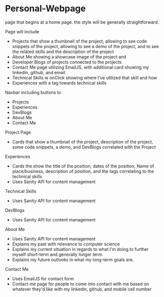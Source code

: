 # Personal-Webpage

page that begins at a home page. the style will be generally straightforward.

Page will include
- Projects that show a thumbnail of the project, allowing to see code snippets of the project, allowing to see a demo of the project, and to see the related skills and the description of the project
- About Me showing a showcase image of the project and 
- Developer Blogs of projects connected to the projects
- Contact Me page utilizing EmailJS, with additional card showing my linkedin, github, and email
- Technical Skills w onClick showing where I've utilized that skill and how
- Experiences with a tag towards technical skills

Navbar including buttons to
- Projects
- Experiences
- DevBlogs
- About Me
- Contact Me

Project Page
- Cards that show a thumbnail of the project, description of the project, some code snippets, a demo, and DevBlogs correlated with the Project

Experiences
- Cards the show the title of the position, dates of the position, Name of place/business, description of position, and the tags correlating to the technical skills
- Uses Sanity API for content management

Technical Skills
- Uses Sanity API for content management

DevBlogs
- Uses Sanity API for content management


About Me
- Uses Sanity API for content management
- Explains my past with relevance to computer science
- Explains my current situation in regards to what I'm doing to further myself short-term and generally longer term.
- Explains my future outlooks in what my long-term goals are.

Contact Me
- Uses EmailJS for contact form
- Contact me page for people to come into contact with me based on whatever they'd like with my linkedin, github, and mobile cell number
